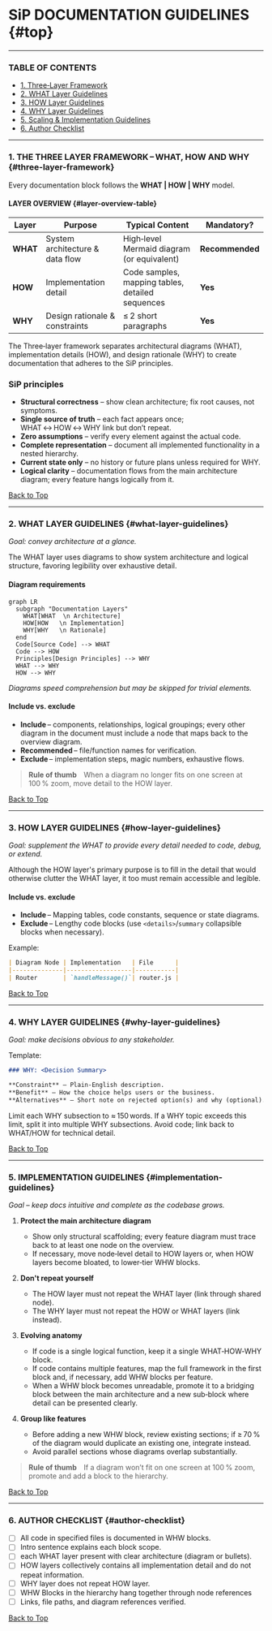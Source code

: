 # SiP DOCUMENTATION GUIDELINES  {#top}

---

### TABLE OF CONTENTS

- [1. Three‑Layer Framework](#three-layer-framework)
- [2. WHAT Layer Guidelines](#what-layer-guidelines)
- [3. HOW Layer Guidelines](#how-layer-guidelines)
- [4. WHY Layer Guidelines](#why-layer-guidelines)
- [5. Scaling & Implementation Guidelines](#implementation-guidelines)
- [6. Author Checklist](#author-checklist)

---

### 1. THE THREE LAYER FRAMEWORK – WHAT, HOW AND WHY {#three-layer-framework}

Every documentation block follows the **WHAT | HOW | WHY** model.

#### LAYER OVERVIEW {#layer-overview-table}

| Layer    | Purpose                         | Typical Content                                  | Mandatory?      |
| -------- | ------------------------------- | ------------------------------------------------ | --------------- |
| **WHAT** | System architecture & data flow | High‑level Mermaid diagram (or equivalent)       | **Recommended** |
| **HOW**  | Implementation detail           | Code samples, mapping tables, detailed sequences | **Yes**         |
| **WHY**  | Design rationale & constraints  | ≤ 2 short paragraphs                             | **Yes**         |

The Three‑layer framework separates architectural diagrams (WHAT), implementation details (HOW), and design rationale (WHY) to create documentation that adheres to the SiP principles.

### SiP principles

- **Structural correctness** – show clean architecture; fix root causes, not symptoms.
- **Single source of truth** – each fact appears once; WHAT ↔︎ HOW ↔︎ WHY link but don’t repeat.
- **Zero assumptions** – verify every element against the actual code.
- **Complete representation** – document all implemented functionality in a nested hierarchy.
- **Current state only** – no history or future plans unless required for WHY.
- **Logical clarity** – documentation flows from the main architecture diagram; every feature hangs logically from it.

[Back to Top](#top)

---

### 2. WHAT LAYER GUIDELINES {#what-layer-guidelines}

*Goal: convey architecture at a glance.*

The WHAT layer uses diagrams to show system architecture and logical structure, favoring legibility over exhaustive detail.

#### Diagram requirements

```mermaid
graph LR
  subgraph "Documentation Layers"
    WHAT[WHAT  \n Architecture]
    HOW[HOW   \n Implementation]
    WHY[WHY   \n Rationale]
  end
  Code[Source Code] --> WHAT
  Code --> HOW
  Principles[Design Principles] --> WHY
  WHAT --> WHY
  HOW --> WHY
```

*Diagrams speed comprehension but may be skipped for trivial elements.*

#### Include vs. exclude

- **Include** – components, relationships, logical groupings; every other diagram in the document must include a node that maps back to the overview diagram.
- **Recommended** – file/function names for verification.
- **Exclude** – implementation steps, magic numbers, exhaustive flows.

> **Rule of thumb** When a diagram no longer fits on one screen at 100 % zoom, move detail to the HOW layer.

[Back to Top](#top)

---

### 3. HOW LAYER GUIDELINES {#how-layer-guidelines}

*Goal: supplement the WHAT to provide every detail needed to code, debug, or extend.*

Although the HOW layer's primary purpose is to fill in the detail that would otherwise clutter the WHAT layer, it too must remain accessible and legible.

#### Include vs. exclude

- **Include** – Mapping tables, code constants, sequence or state diagrams.
- **Exclude** – Lengthy code blocks (use `<details>`/`summary` collapsible blocks when necessary).

Example:

```markdown
| Diagram Node | Implementation   | File      |
|--------------|------------------|-----------|
| Router       | `handleMessage()`| router.js |
```

[Back to Top](#top)

---

### 4. WHY LAYER GUIDELINES {#why-layer-guidelines}

*Goal: make decisions obvious to any stakeholder.*

Template:

```markdown
### WHY: <Decision Summary>

**Constraint** – Plain‑English description.
**Benefit** – How the choice helps users or the business.
**Alternatives** – Short note on rejected option(s) and why (optional).
```

Limit each WHY subsection to ≈ 150 words. If a WHY topic exceeds this limit, split it into multiple WHY subsections. Avoid code; link back to WHAT/HOW for technical detail.

[Back to Top](#top)

---

### 5. IMPLEMENTATION GUIDELINES {#implementation-guidelines}

*Goal – keep docs intuitive and complete as the codebase grows.*

1. **Protect the main architecture diagram**

   - Show only structural scaffolding; every feature diagram must trace back to at least one node on the overview.
   - If necessary, move node‑level detail to HOW layers or, when HOW layers become bloated, to lower‑tier WHW blocks.

2. **Don't repeat yourself**

   - The HOW layer must not repeat the WHAT layer (link through shared node).
   - The WHY layer must not repeat the HOW or WHAT layers (link instead).

3. **Evolving anatomy**

   - If code is a single logical function, keep it a single WHAT‑HOW‑WHY block.
   - If code contains multiple features, map the full framework in the first block and, if necessary, add WHW blocks per feature.
   - When a WHW block becomes unreadable, promote it to a bridging block between the main architecture and a new sub‑block where detail can be presented clearly.

4. **Group like features**

   - Before adding a new WHW block, review existing sections; if ≥ 70 % of the diagram would duplicate an existing one, integrate instead.
   - Avoid parallel sections whose diagrams overlap substantially.

> **Rule of thumb** If a diagram won’t fit on one screen at 100 % zoom, promote and add a block to the hierarchy.

[Back to Top](#top)

---

### 6. AUTHOR CHECKLIST {#author-checklist}

- [ ] All code in specified files is documented in WHW blocks.
- [ ] Intro sentence explains each block scope.
- [ ] each WHAT layer present with clear architecture (diagram or bullets).  
- [ ] HOW layers collectively contains all implementation detail and do not repeat information.  
- [ ] WHY layer does not repeat HOW layer.
- [ ] WHW Blocks in the hierarchy hang together through node references
- [ ] Links, file paths, and diagram references verified.

[Back to Top](#top)